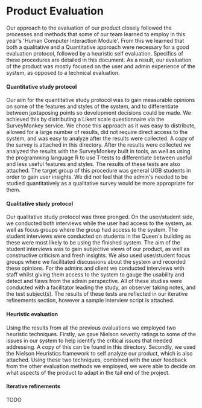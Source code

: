 <h1>Product Evaluation</h1>

<p>Our approach to the evaluation of our product closely followed the processes and methods that some of our team learned to employ in this year's 'Human Computer Interaction Module'. From this we learned that both a qualitative and a Quantitative approach were necessary for a good evaluation protocol, followed by a heuristic self evaluation. Specifics of these procedures are detailed in this document. As a result, our evaluation of the product was mostly focused on the user and admin experience of the system, as opposed to a technical evaluation.</p>

<h4>Quantitative study protocol</h4>
<p>Our aim for the quantitative study protocol was to gain measurable opinions on some of the features and styles of the system, and to differentiate between juxtaposing points so development decisions could be made. We achieved this by distributing a Likert scale questionnaire via the SurveyMonkey service. We chose this approach as it was easy to distribute, allowed for a large number of results, did not require direct access to the system, and was easy to analyze after the results were collected. A copy of the survey is attached in this directory. After the results were collected we analyzed the results with the SurveyMonkey built in tools, as well as using the programming language R to use T-tests to differentiate between useful and less useful features and styles. The results of these tests are also attached. The target group of this procedure was general UOB students in order to gain user insights. We did not feel that the admin's needed to be studied quantitatively as a qualitative survey would be more appropriate for them.</p>


<h4>Qualitative study protocol</h4>
<p>Our qualitative study protocol was three pronged. On the user/student side, we conducted both interviews while the user had access to the system, as well as focus groups where the group had access to the system. The student interviews were conducted on students in the Queen's building as these were most likely to be using the finished system. The aim of the student interviews was to gain subjective views of our product, as well as constructive criticism and fresh insights. We also used user/student focus groups where we facilitated discussions about the system and recorded these opinions. For the admins and client we conducted interviews with staff whilst giving them access to the system to gauge the usability and detect and flaws from the admin perspective. All of these studies were conducted with a facilitator leading the study, an observer taking notes, and the test subject(s). The results of these tests are reflected in our iterative refinements section, however a sample interview script is attached.</p>

<h4>Heuristic evaluation</h4>
<p>Using the results from all the previous evaluations we employed two heuristic techniques. Firstly, we gave Nielson severity ratings to some of the issues in our system to help identify the critical issues that needed addressing. A copy of this can be found in this directory. Secondly, we used the Nielson Heuristics framework to self analyze our product, which is also attached. Using these two techniques, combined with the user feedback from the other evaluation methods we employed, we were able to decide on what aspects of the product to adapt in the tail end of the project.</p>

<h4>Iterative refinements</h4>
<p>TODO</p>
